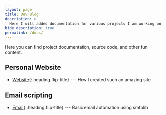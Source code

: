 ```yaml
---
layout: page
title: Dev Blog
description: >
  Here I will added documentation for various projects I am working on
hide_description: true
permalink: /docs/
---
```


Here you can find project documentation, source code, and other fun content.

## Personal Website

* [Website]{:.heading.flip-title} --- How I created such an amazing site



## Email scripting

* [Email]{:.heading.flip-title} --- Basic email automation using smtplib 

[website]: website.md
[email]: email.md



